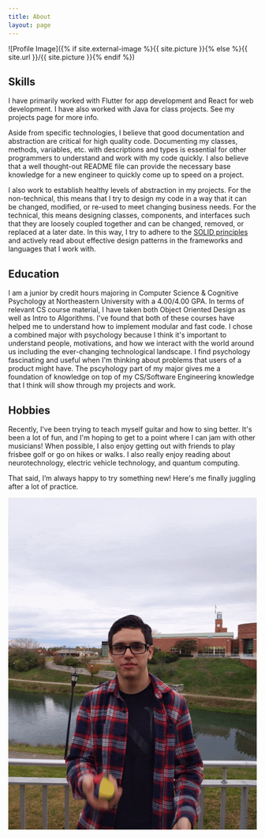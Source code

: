 ```yaml
---
title: About
layout: page
---
```

![Profile Image]({% if site.external-image %}{{ site.picture }}{% else %}{{ site.url }}/{{ site.picture }}{% endif %})

<h2>Skills</h2>
<p>I have primarily worked with Flutter for app development and React for web development. I have also worked with Java for class projects. See my projects page for more info.</p>
<p>Aside from specific technologies, I believe that good documentation and abstraction are critical for high quality code. Documenting my classes, methods, variables, etc. with descriptions and types is essential for other programmers to understand and work with my code quickly. I also believe that a well thought-out README file can provide the necessary base knowledge for a new engineer to quickly come up to speed on a project.</p>
<p>I also work to establish healthy levels of abstraction in my projects. For the non-technical, this means that I try to design my code in a way that it can be changed, modified, or re-used to meet changing business needs. For the technical, this means designing classes, components, and interfaces such that they are loosely coupled together and can be changed, removed, or replaced at a later date. In this way, I try to adhere to the <a href="https://en.wikipedia.org/wiki/SOLID">SOLID principles</a> and actively read about effective design patterns in the frameworks and languages that I work with.</p>

<h2>Education</h2>
<p>I am a junior by credit hours majoring in Computer Science & Cognitive Psychology at Northeastern University with a 4.00/4.00 GPA. In terms of relevant CS course material, I have taken both Object Oriented Design as well as Intro to Algorithms. I've found that both of these courses have helped me to understand how to implement modular and fast code. I chose a combined major with psychology because I think it's important to understand people, motivations, and how we interact with the world around us including the ever-changing technological landscape. I find psychology fascinating and useful when I'm thinking about problems that users of a product might have. The pscyhology part of my major gives me a foundation of knowledge on top of my CS/Software Engineering knowledge that I think will show through my projects and work.</p>

<h2>Hobbies</h2>
<p>Recently, I've been trying to teach myself guitar and how to sing better. It's been a lot of fun, and I'm hoping to get to a point where I can jam with other musicians! When possible, I also enjoy getting out with friends to play frisbee golf or go on hikes or walks. I also really enjoy reading about neurotechnology, electric vehicle technology, and quantum computing.</p>
<p>That said, I’m always happy to try something new! Here's me finally juggling after a lot of practice.</p>

<img class="image" src="/assets/images/Myself/juggling.gif" alt="A picture of myself juggling. I learned how to juggle a few months ago.">